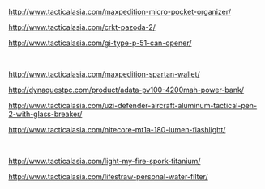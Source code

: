 http://www.tacticalasia.com/maxpedition-micro-pocket-organizer/

http://www.tacticalasia.com/crkt-pazoda-2/

http://www.tacticalasia.com/gi-type-p-51-can-opener/

<br />

http://www.tacticalasia.com/maxpedition-spartan-wallet/

http://dynaquestpc.com/product/adata-pv100-4200mah-power-bank/

http://www.tacticalasia.com/uzi-defender-aircraft-aluminum-tactical-pen-2-with-glass-breaker/

http://www.tacticalasia.com/nitecore-mt1a-180-lumen-flashlight/

<br />

http://www.tacticalasia.com/light-my-fire-spork-titanium/

http://www.tacticalasia.com/lifestraw-personal-water-filter/
